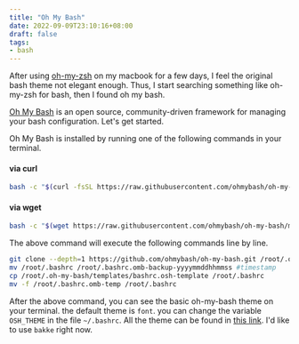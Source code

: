 ```yaml
---
title: "Oh My Bash"
date: 2022-09-09T23:10:16+08:00
draft: false
tags: 
- bash
---
```

After using [oh-my-zsh](https://github.com/ohmyzsh/ohmyzsh) on my macbook for a few days, I feel the original bash theme not elegant enough. Thus, I start searching something like oh-my-zsh for bash, then I found oh my bash.

[Oh My Bash](https://github.com/ohmybash/oh-my-bash) is an open source, community-driven framework for managing your bash configuration. Let's get started.

Oh My Bash is installed by running one of the following commands in your terminal.

#### via curl
``` bash
bash -c "$(curl -fsSL https://raw.githubusercontent.com/ohmybash/oh-my-bash/master/tools/install.sh)"
```

#### via wget
``` bash
bash -c "$(wget https://raw.githubusercontent.com/ohmybash/oh-my-bash/master/tools/install.sh -O -)"
```

The above command will execute the following commands line by line.
```bash
git clone --depth=1 https://github.com/ohmybash/oh-my-bash.git /root/.oh-my-bash
mv /root/.bashrc /root/.bashrc.omb-backup-yyyymmddhhmmss #timestamp
cp /root/.oh-my-bash/templates/bashrc.osh-template /root/.bashrc
mv -f /root/.bashrc.omb-temp /root/.bashrc
```

After the above command, you can see the basic oh-my-bash theme on your terminal. the default theme is `font`. you can change the variable `OSH_THEME` in the file `~/.bashrc`. All the theme can be found in [this link](https://github.com/ohmybash/oh-my-bash/wiki/Themes). I'd like to use `bakke` right now.